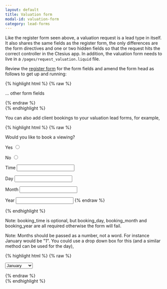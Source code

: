 ```yaml
---
layout: default
title: Valuation form
modal-id: valuation-form
category: lead-forms
---
```

Like the register form seen above, a valuation request is a lead type in itself. It also shares the same fields as the register form, the only differences are the form directives and one or two hidden fields so that the request hits the correct controller in the Ctesius app. In addition, the valuation form needs to live in a ``/pages/request_valuation.liquid`` file.

Review the [register form](/cms-pages/#register-form) for the form fields and amend the form head as follows to get up and running:

{% highlight html %}
{% raw %}

<form action="/leads" method="post" id="contact_form">
 <input type="hidden" name="lead[is_valuation_request]" value="1"/>
 <input type="hidden" value="{{agency.agency_id}}" name="lead_client[agency_id]">      

 ... other form fields

</form>

{% endraw %}           
{% endhighlight %}

You can also add client bookings to your valuation lead forms, for example,

{% highlight html %}
{% raw %}

<label>Would you like to book a viewing?</label>

<label for="lead_booking[book_viewing]">Yes</label>
<input id="book_viweing" type="radio" value="yes" name="lead_booking[book_viewing]">

<label for="lead_booking[book_viewing]">No</label>
<input id="book_viweing" type="radio" value="no" name="lead_booking[book_viewing]">

<label class="text" for="lead_booking[booking_time]">Time</label>
<input id="lead_booking[booking_time]" name="lead_booking[booking_time]" type="text">

<label class="text" for="lead_booking[booking_day]">Day</label>
<input id="lead_booking[booking_day]" name="lead_booking[booking_day]" type="text">

<label class="text" for="lead[booking_month]">Month</label>
<input id="lead_booking[booking_month]" name="lead_booking[booking_month]" type="text">

<label class="text" for="lead[booking_year]">Year</label>
<input id="lead_booking[booking_year]" name="lead_booking[booking_year]" type="text">
{% endraw %}           

{% endhighlight %}

Note: booking_time is optional, but booking_day, booking_month and booking_year are all required otherwise the form will fail.

Note: Months should be passed as a number, not a word. For instance January would be "1". You could use a drop down box for this (and a similar method can be used for the day),

{% highlight html %}
{% raw %}

<select id="lead_booking[booking_month]" name="lead_booking[booking_month]">
 <option value="1">January</option>
 <option value="2">February</option>
 <option value="3">March</option>
 <option value="4">April</option>
 <option value="5">May</option>
 <option value="6">June</option>
 <option value="7">July</option>
 <option value="8">August</option>
 <option value="9">September</option>
 <option value="10">October</option>
 <option value="11">November</option>
 <option value="12">December</option>
</select>

{% endraw %}           
{% endhighlight %}
